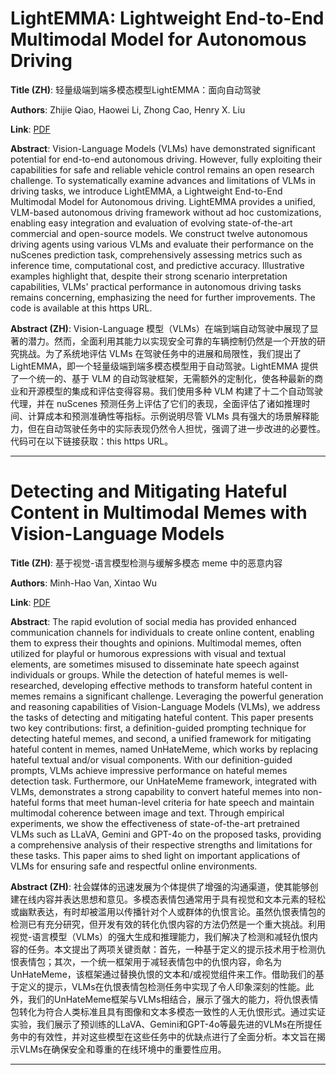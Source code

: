 # LightEMMA: Lightweight End-to-End Multimodal Model for Autonomous Driving 

**Title (ZH)**: 轻量级端到端多模态模型LightEMMA：面向自动驾驶 

**Authors**: Zhijie Qiao, Haowei Li, Zhong Cao, Henry X. Liu  

**Link**: [PDF](https://arxiv.org/pdf/2505.00284)  

**Abstract**: Vision-Language Models (VLMs) have demonstrated significant potential for end-to-end autonomous driving. However, fully exploiting their capabilities for safe and reliable vehicle control remains an open research challenge. To systematically examine advances and limitations of VLMs in driving tasks, we introduce LightEMMA, a Lightweight End-to-End Multimodal Model for Autonomous driving. LightEMMA provides a unified, VLM-based autonomous driving framework without ad hoc customizations, enabling easy integration and evaluation of evolving state-of-the-art commercial and open-source models. We construct twelve autonomous driving agents using various VLMs and evaluate their performance on the nuScenes prediction task, comprehensively assessing metrics such as inference time, computational cost, and predictive accuracy. Illustrative examples highlight that, despite their strong scenario interpretation capabilities, VLMs' practical performance in autonomous driving tasks remains concerning, emphasizing the need for further improvements. The code is available at this https URL. 

**Abstract (ZH)**: Vision-Language 模型（VLMs）在端到端自动驾驶中展现了显著的潜力。然而，全面利用其能力以实现安全可靠的车辆控制仍然是一个开放的研究挑战。为了系统地评估 VLMs 在驾驶任务中的进展和局限性，我们提出了 LightEMMA，即一个轻量级端到端多模态模型用于自动驾驶。LightEMMA 提供了一个统一的、基于 VLM 的自动驾驶框架，无需额外的定制化，使各种最新的商业和开源模型的集成和评估变得容易。我们使用多种 VLM 构建了十二个自动驾驶代理，并在 nuScenes 预测任务上评估了它们的表现，全面评估了诸如推理时间、计算成本和预测准确性等指标。示例说明尽管 VLMs 具有强大的场景解释能力，但在自动驾驶任务中的实际表现仍然令人担忧，强调了进一步改进的必要性。代码可在以下链接获取：this https URL。 

---
# Detecting and Mitigating Hateful Content in Multimodal Memes with Vision-Language Models 

**Title (ZH)**: 基于视觉-语言模型检测与缓解多模态 meme 中的恶意内容 

**Authors**: Minh-Hao Van, Xintao Wu  

**Link**: [PDF](https://arxiv.org/pdf/2505.00150)  

**Abstract**: The rapid evolution of social media has provided enhanced communication channels for individuals to create online content, enabling them to express their thoughts and opinions. Multimodal memes, often utilized for playful or humorous expressions with visual and textual elements, are sometimes misused to disseminate hate speech against individuals or groups. While the detection of hateful memes is well-researched, developing effective methods to transform hateful content in memes remains a significant challenge. Leveraging the powerful generation and reasoning capabilities of Vision-Language Models (VLMs), we address the tasks of detecting and mitigating hateful content. This paper presents two key contributions: first, a definition-guided prompting technique for detecting hateful memes, and second, a unified framework for mitigating hateful content in memes, named UnHateMeme, which works by replacing hateful textual and/or visual components. With our definition-guided prompts, VLMs achieve impressive performance on hateful memes detection task. Furthermore, our UnHateMeme framework, integrated with VLMs, demonstrates a strong capability to convert hateful memes into non-hateful forms that meet human-level criteria for hate speech and maintain multimodal coherence between image and text. Through empirical experiments, we show the effectiveness of state-of-the-art pretrained VLMs such as LLaVA, Gemini and GPT-4o on the proposed tasks, providing a comprehensive analysis of their respective strengths and limitations for these tasks. This paper aims to shed light on important applications of VLMs for ensuring safe and respectful online environments. 

**Abstract (ZH)**: 社会媒体的迅速发展为个体提供了增强的沟通渠道，使其能够创建在线内容并表达思想和意见。多模态表情包通常用于具有视觉和文本元素的轻松或幽默表达，有时却被滥用以传播针对个人或群体的仇恨言论。虽然仇恨表情包的检测已有充分研究，但开发有效的转化仇恨内容的方法仍然是一个重大挑战。利用视觉-语言模型（VLMs）的强大生成和推理能力，我们解决了检测和减轻仇恨内容的任务。本文提出了两项关键贡献：首先，一种基于定义的提示技术用于检测仇恨表情包；其次，一个统一框架用于减轻表情包中的仇恨内容，命名为UnHateMeme，该框架通过替换仇恨的文本和/或视觉组件来工作。借助我们的基于定义的提示，VLMs在仇恨表情包检测任务中实现了令人印象深刻的性能。此外，我们的UnHateMeme框架与VLMs相结合，展示了强大的能力，将仇恨表情包转化为符合人类标准且具有图像和文本多模态一致性的人无仇恨形式。通过实证实验，我们展示了预训练的LLaVA、Gemini和GPT-4o等最先进的VLMs在所提任务中的有效性，并对这些模型在这些任务中的优缺点进行了全面分析。本文旨在揭示VLMs在确保安全和尊重的在线环境中的重要性应用。 

---

